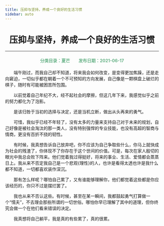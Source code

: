 ```yaml
---
title: 压抑与坚持，养成一个良好的生活习惯
sidebar: auto
---
```


#  <center>压抑与坚持，养成一个良好的生活习惯</center>

***

<center>
<font color =#6AB389> 
<h4>分类目录：夏芒&emsp;&emsp;发布日期：2021-06-17</h4>
</font>
</center>

&emsp;&emsp;端午刚过，而我自己却不知道，将来我会如何改变，是变得更加焦躁，还是走向窘迫，一切似乎都在朝着一个不可预知的方向发展，自己像是一颗棋盘上破烂的棋子，随时有可能被困苦所包围。

&emsp;&emsp;以前觉着自己年纪不大，经不起社会的摩擦，但这几年下来，我感觉似乎之前的努力都化为了泡影。

&emsp;&emsp;是该归咎于当初的选择与决定，还是当机立断，做出从头再来的勇气。

&emsp;&emsp;可惜，我似乎已经不年轻了，没有太多的力量来支持自己对于未来的规划，自己好像是被社会淘汰的那一类人，没有特别强悍的专业技能，也没有高超的智商与情商，更没有百折不挠的韧性。

&emsp;&emsp;有时候，我真想告诉自己放弃吧，你不应该为自己争取些什么，你马上就快成为社会的残渣了，你体现不了你存在于这个世间的价值。可是，每次在家人殷切的眼光中我总会败下阵来。他们觉着我过得挺好，将来的事业、生活、爱情都会蒸蒸日上。我从来不否定我自己是一个悲观{理性}的人，也许是看得太透也许是我什么都不知道，一切都喜欢装作深沉。

&emsp;&emsp;那有怎么样呢？哪怕自己累了，又有谁能够理解你，他们都觉着这些都是你应该经历的，你只不过是摆烂罢了。

&emsp;&emsp;我也从来不否认这些。有时候，甚至在某一瞬间，我都鼓起勇气打算做一个“懦夫”，不去理会那些所谓的一切世俗。哪怕你早已理解了其中的道理，但你终究会做一个在他们看来错误的决定。

&emsp;&emsp;我真想将自己躺平，我是真的有些累了，真的很累。

